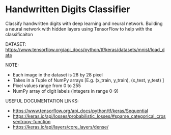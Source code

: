 # Handwritten Digits Classifier
Classify handwritten digits with deep learning and neural network.
Building a neural network with hidden layers using TensorFlow to help with the classificaiton


DATASET: https://www.tensorflow.org/api_docs/python/tf/keras/datasets/mnist/load_data

NOTE:
  - Each image in the dataset is 28 by 28 pixel
  - Takes in a Tuple of NumPy arrays [E.g. (x_train, y_train), (x_test, y_test) ]
  - Pixel values range from 0 to 255
  - NumPy array of digit labels (integers in range 0-9)
  
USEFUL DOCUMENTATION LINKS:
  - https://www.tensorflow.org/api_docs/python/tf/keras/Sequential
  - https://keras.io/api/losses/probabilistic_losses/#sparse_categorical_crossentropy-function
  - https://keras.io/api/layers/core_layers/dense/
